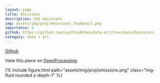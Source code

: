 ```yaml
---
layout: page
title: Emissions
description: CO2 emissions
img: assets/img/proj/emissions_thumbnail.png
importance: 5
github: https://github.com/cynthia9chen/data-art/tree/main/Emissions
category: data + art
---
```


<a href="https://github.com/cynthia9chen/data-art/tree/main/Emissions"><i class="fab fa-github gh-icon"></i> Github</a>

View this piece on <a href="https://openprocessing.org/sketch/1866689">OpenProcessing</a>.


<div class="row justify-content-sm-center">
    <div class="col-sm-12 mt-3 mt-md-0">
        {% include figure.html path="assets/img/proj/emissions.png" class="img-fluid rounded z-depth-1" %}
    </div>
</div>


